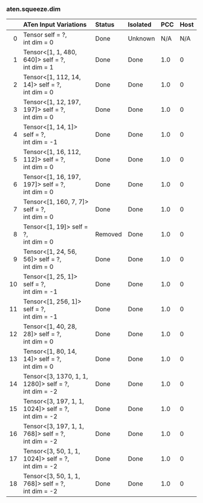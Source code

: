 ### aten.squeeze.dim
|    | ATen Input Variations                                   | Status   | Isolated   | PCC   | Host   |
|---:|:--------------------------------------------------------|:---------|:-----------|:------|:-------|
|  0 | Tensor self = ?,<br>int dim = 0                         | Done     | Unknown    | N/A   | N/A    |
|  1 | Tensor<[1, 1, 480, 640]> self = ?,<br>int dim = 1       | Done     | Done       | 1.0   | 0      |
|  2 | Tensor<[1, 112, 14, 14]> self = ?,<br>int dim = 0       | Done     | Done       | 1.0   | 0      |
|  3 | Tensor<[1, 12, 197, 197]> self = ?,<br>int dim = 0      | Done     | Done       | 1.0   | 0      |
|  4 | Tensor<[1, 14, 1]> self = ?,<br>int dim = -1            | Done     | Done       | 1.0   | 0      |
|  5 | Tensor<[1, 16, 112, 112]> self = ?,<br>int dim = 0      | Done     | Done       | 1.0   | 0      |
|  6 | Tensor<[1, 16, 197, 197]> self = ?,<br>int dim = 0      | Done     | Done       | 1.0   | 0      |
|  7 | Tensor<[1, 160, 7, 7]> self = ?,<br>int dim = 0         | Done     | Done       | 1.0   | 0      |
|  8 | Tensor<[1, 19]> self = ?,<br>int dim = 0                | Removed  | Done       | 1.0   | 0      |
|  9 | Tensor<[1, 24, 56, 56]> self = ?,<br>int dim = 0        | Done     | Done       | 1.0   | 0      |
| 10 | Tensor<[1, 25, 1]> self = ?,<br>int dim = -1            | Done     | Done       | 1.0   | 0      |
| 11 | Tensor<[1, 256, 1]> self = ?,<br>int dim = -1           | Done     | Done       | 1.0   | 0      |
| 12 | Tensor<[1, 40, 28, 28]> self = ?,<br>int dim = 0        | Done     | Done       | 1.0   | 0      |
| 13 | Tensor<[1, 80, 14, 14]> self = ?,<br>int dim = 0        | Done     | Done       | 1.0   | 0      |
| 14 | Tensor<[3, 1370, 1, 1, 1280]> self = ?,<br>int dim = -2 | Done     | Done       | 1.0   | 0      |
| 15 | Tensor<[3, 197, 1, 1, 1024]> self = ?,<br>int dim = -2  | Done     | Done       | 1.0   | 0      |
| 16 | Tensor<[3, 197, 1, 1, 768]> self = ?,<br>int dim = -2   | Done     | Done       | 1.0   | 0      |
| 17 | Tensor<[3, 50, 1, 1, 1024]> self = ?,<br>int dim = -2   | Done     | Done       | 1.0   | 0      |
| 18 | Tensor<[3, 50, 1, 1, 768]> self = ?,<br>int dim = -2    | Done     | Done       | 1.0   | 0      |

